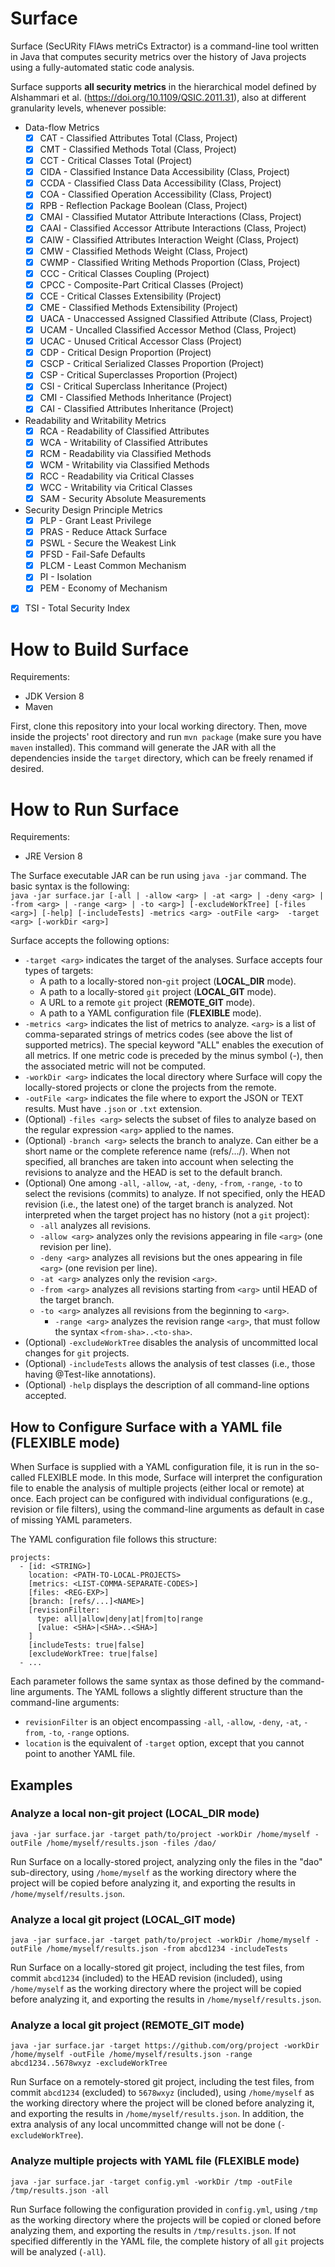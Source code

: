 # Surface

Surface (SecURity FlAws metriCs Extractor) is a command-line tool written in Java that computes security metrics
over the history of Java projects using a fully-automated static code analysis.

Surface supports **all security metrics** in the hierarchical model defined by Alshammari et
al. (https://doi.org/10.1109/QSIC.2011.31), also at different granularity levels, whenever possible:

- Data-flow Metrics
  - [x] CAT - Classified Attributes Total (Class, Project)
  - [x] CMT - Classified Methods Total (Class, Project)
  - [x] CCT - Critical Classes Total (Project)
  - [x] CIDA - Classified Instance Data Accessibility (Class, Project)
  - [x] CCDA - Classified Class Data Accessibility (Class, Project)
  - [x] COA - Classified Operation Accessibility (Class, Project)
  - [x] RPB - Reflection Package Boolean (Class, Project)
  - [x] CMAI - Classified Mutator Attribute Interactions (Class, Project)
  - [x] CAAI - Classified Accessor Attribute Interactions (Class, Project)
  - [x] CAIW - Classified Attributes Interaction Weight (Class, Project)
  - [x] CMW - Classified Methods Weight (Class, Project)
  - [x] CWMP - Classified Writing Methods Proportion (Class, Project)
  - [x] CCC - Critical Classes Coupling (Project)
  - [x] CPCC - Composite-Part Critical Classes (Project)
  - [x] CCE - Critical Classes Extensibility (Project)
  - [x] CME - Classified Methods Extensibility (Project)
  - [x] UACA - Unaccessed Assigned Classified Attribute (Class, Project)
  - [x] UCAM - Uncalled Classified Accessor Method (Class, Project)
  - [x] UCAC - Unused Critical Accessor Class (Project)
  - [x] CDP - Critical Design Proportion (Project)
  - [x] CSCP - Critical Serialized Classes Proportion (Project)
  - [x] CSP - Critical Superclasses Proportion (Project)
  - [x] CSI - Critical Superclass Inheritance (Project)
  - [x] CMI - Classified Methods Inheritance (Project)
  - [x] CAI - Classified Attributes Inheritance (Project)
- Readability and Writability Metrics
  - [x] RCA - Readability of Classified Attributes
  - [x] WCA - Writability of Classified Attributes
  - [x] RCM - Readability via Classified Methods
  - [x] WCM - Writability via Classified Methods
  - [x] RCC - Readability via Critical Classes
  - [x] WCC - Writability via Critical Classes
  - [x] SAM - Security Absolute Measurements
- Security Design Principle Metrics
  - [x] PLP - Grant Least Privilege
  - [x] PRAS - Reduce Attack Surface
  - [x] PSWL - Secure the Weakest Link
  - [x] PFSD - Fail-Safe Defaults
  - [x] PLCM - Least Common Mechanism
  - [x] PI - Isolation
  - [x] PEM - Economy of Mechanism
- [x] TSI - Total Security Index

# How to Build Surface

Requirements:

- JDK Version 8
- Maven

First, clone this repository into your local working directory. Then, move inside the projects' root directory and
run `mvn package` (make sure you have `maven` installed). This command will generate the JAR with all the dependencies
inside the `target` directory, which can be freely renamed if desired.

# How to Run Surface

Requirements:

- JRE Version 8

The Surface executable JAR can be run using `java -jar` command. The basic syntax is the following:  
`java -jar surface.jar [-all | -allow <arg> | -at <arg> | -deny <arg> | -from <arg> | -range <arg> | -to <arg>] [-excludeWorkTree] [-files <arg>] [-help] [-includeTests] -metrics <arg> -outFile <arg>  -target <arg> [-workDir <arg>]`

Surface accepts the following options:

- `-target <arg>` indicates the target of the analyses. Surface accepts four types of targets:
    - A path to a locally-stored non-`git` project (**LOCAL_DIR** mode).
    - A path to a locally-stored `git` project (**LOCAL_GIT** mode).
    - A URL to a remote `git` project (**REMOTE_GIT** mode).
    - A path to a YAML configuration file (**FLEXIBLE** mode).
- `-metrics <arg>` indicates the list of metrics to analyze. `<arg>` is a list of comma-separated strings of metrics
  codes (see above the list of supported metrics). The special keyword "ALL" enables the execution of all metrics. If
  one metric code is preceded by the minus symbol (-), then the associated metric will not be computed.
- `-workDir <arg>` indicates the local directory where Surface will copy the locally-stored projects or clone the
  projects from the remote.
- `-outFile <arg>` indicates the file where to export the JSON or TEXT results. Must have `.json` or `.txt` extension.
- (Optional) `-files <arg>` selects the subset of files to analyze based on the regular expression `<arg>` applied to
  the names.
- (Optional) `-branch <arg>` selects the branch to analyze. Can either be a short name or the complete reference
  name (refs/.../<NAME>). When not specified, all branches are taken into account when selecting the revisions to
  analyze and the HEAD is set to the default branch.
- (Optional) One among `-all`, `-allow`, `-at`, `-deny`, `-from`, `-range`, `-to` to select the revisions (commits) to
  analyze. If not specified, only the HEAD revision (i.e., the latest one) of the target branch is analyzed. Not
  interpreted when the target project has no
  history (not a `git` project):
  - `-all` analyzes all revisions.
  - `-allow <arg>` analyzes only the revisions appearing in file `<arg>` (one revision per line).
  - `-deny <arg>` analyzes all revisions but the ones appearing in file `<arg>` (one revision per line).
  - `-at <arg>` analyzes only the revision `<arg>`.
  - `-from <arg>` analyzes all revisions starting from `<arg>` until HEAD of the target branch.
  - `-to <arg>` analyzes all revisions from the beginning to `<arg>`.
    - `-range <arg>` analyzes the revision range `<arg>`, that must follow the syntax `<from-sha>..<to-sha>`.
- (Optional) `-excludeWorkTree` disables the analysis of uncommitted local changes for `git` projects.
- (Optional) `-includeTests` allows the analysis of test classes (i.e., those having @Test-like annotations).
- (Optional) `-help` displays the description of all command-line options accepted.

## How to Configure Surface with a YAML file (FLEXIBLE mode)

When Surface is supplied with a YAML configuration file, it is run in the so-called FLEXIBLE mode. In this mode, Surface
will interpret the configuration file to enable the analysis of multiple projects (either local or remote) at once. Each
project can be configured with individual configurations (e.g., revision or file filters), using the command-line
arguments as default in case of missing YAML parameters.

The YAML configuration file follows this structure:

```
projects:
  - [id: <STRING>]
    location: <PATH-TO-LOCAL-PROJECTS>
    [metrics: <LIST-COMMA-SEPARATE-CODES>]
    [files: <REG-EXP>]
    [branch: [refs/...]<NAME>]
    [revisionFilter:
      type: all|allow|deny|at|from|to|range
      [value: <SHA>|<SHA>..<SHA>]
    ]
    [includeTests: true|false]
    [excludeWorkTree: true|false]
  - ...
```

Each parameter follows the same syntax as those defined by the command-line arguments. The YAML follows a slightly
different structure than the command-line arguments:

- `revisionFilter` is an object encompassing `-all`, `-allow`, `-deny`, `-at`, `-from`, `-to`, `-range` options.
- `location` is the equivalent of `-target` option, except that you cannot point to another YAML file.

## Examples

### Analyze a local non-git project (LOCAL_DIR mode)

`java -jar surface.jar -target path/to/project -workDir /home/myself -outFile /home/myself/results.json -files /dao/`

Run Surface on a locally-stored project, analyzing only the files in the "dao" sub-directory, using `/home/myself` as
the working directory where the project will be copied before analyzing it, and exporting the results
in `/home/myself/results.json`.

### Analyze a local git project (LOCAL_GIT mode)

`java -jar surface.jar -target path/to/project -workDir /home/myself -outFile /home/myself/results.json -from abcd1234 -includeTests`

Run Surface on a locally-stored git project, including the test files, from commit `abcd1234` (included) to the HEAD
revision (included), using `/home/myself` as the working directory where the project will be copied before analyzing it,
and exporting the results in `/home/myself/results.json`.

### Analyze a local git project (REMOTE_GIT mode)

`java -jar surface.jar -target https://github.com/org/project -workDir /home/myself -outFile /home/myself/results.json -range abcd1234..5678wxyz -excludeWorkTree`

Run Surface on a remotely-stored git project, including the test files, from commit `abcd1234` (excluded)
to `5678wxyz` (included), using `/home/myself` as the working directory where the project will be cloned before
analyzing it, and exporting the results in `/home/myself/results.json`. In addition, the extra analysis of any local
uncommitted change will not be done (`-excludeWorkTree`).

### Analyze multiple projects with YAML file (FLEXIBLE mode)

`java -jar surface.jar -target config.yml -workDir /tmp -outFile /tmp/results.json -all`

Run Surface following the configuration provided in `config.yml`, using `/tmp` as the working directory where the
projects will be copied or cloned before analyzing them, and exporting the results in `/tmp/results.json`.
If not specified differently in the YAML file, the complete history of all `git` projects will be analyzed (`-all`).
